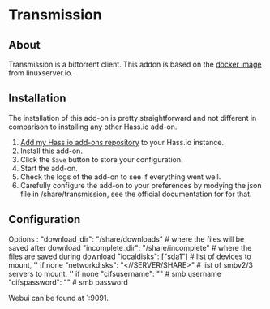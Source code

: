 # Transmission

## About

Transmission is a bittorrent client.
This addon is based on the [docker image](https://github.com/linuxserver/transmission) from linuxserver.io.

## Installation

The installation of this add-on is pretty straightforward and not different in
comparison to installing any other Hass.io add-on.

1. [Add my Hass.io add-ons repository][repository] to your Hass.io instance.
1. Install this add-on.
1. Click the `Save` button to store your configuration.
1. Start the add-on.
1. Check the logs of the add-on to see if everything went well.
1. Carefully configure the add-on to your preferences by modying the json file in /share/transmission, see the official documentation for for that.

## Configuration

Options : 
    "download_dir": "/share/downloads"      # where the files will be saved after download
    "incomplete_dir": "/share/incomplete"   # where the files are saved during download
    "localdisks": ["sda1"]                  # list of devices to mount, '' if none
    "networkdisks": "<//SERVER/SHARE>"      # list of smbv2/3 servers to mount, '' if none
    "cifsusername": "<username>"            # smb username
    "cifspassword": "<password>"            # smb password

Webui can be found at `<your-ip>:9091.

[repository]: https://github.com/alexbelgium/hassio-addons
